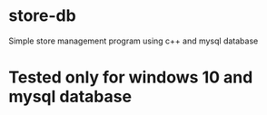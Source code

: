 # store-db
Simple store management program using c++ and mysql database
# Tested only for windows 10 and mysql database
